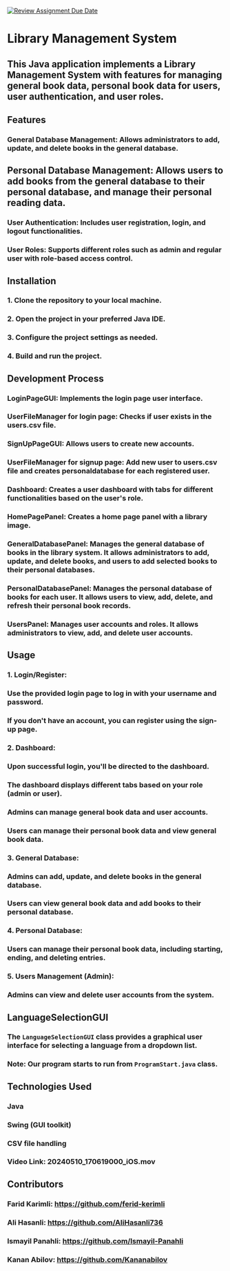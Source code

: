 [![Review Assignment Due Date](https://classroom.github.com/assets/deadline-readme-button-24ddc0f5d75046c5622901739e7c5dd533143b0c8e959d652212380cedb1ea36.svg)](https://classroom.github.com/a/4zK3HDh5)

# Library Management System

## This Java application implements a Library Management System with features for managing general book data, personal book data for users, user authentication, and user roles.

## Features

### General Database Management: Allows administrators to add, update, and delete books in the general database.
## Personal Database Management: Allows users to add books from the general database to their personal database, and manage their personal reading data.
### User Authentication: Includes user registration, login, and logout functionalities.
### User Roles: Supports different roles such as admin and regular user with role-based access control.

## Installation

### 1. Clone the repository to your local machine.
### 2. Open the project in your preferred Java IDE.
### 3. Configure the project settings as needed.
### 4. Build and run the project.

## Development Process
### LoginPageGUI: Implements the login page user interface.
### UserFileManager for login page: Checks if user exists in the users.csv file.
### SignUpPageGUI: Allows users to create new accounts.
### UserFileManager for signup page: Add new user to users.csv file and creates personaldatabase for each registered user.
### Dashboard: Creates a user dashboard with tabs for different functionalities based on the user's role.
### HomePagePanel: Creates a home page panel with a library image.
### GeneralDatabasePanel: Manages the general database of books in the library system. It allows administrators to add, update, and delete books, and users to add selected books to their personal databases.
### PersonalDatabasePanel: Manages the personal database of books for each user. It allows users to view, add, delete, and refresh their personal book records.
### UsersPanel: Manages user accounts and roles. It allows administrators to view, add, and delete user accounts.

## Usage

### 1. Login/Register:
   ### Use the provided login page to log in with your username and password.
   ### If you don't have an account, you can register using the sign-up page.

### 2. Dashboard:
   ### Upon successful login, you'll be directed to the dashboard.
   ### The dashboard displays different tabs based on your role (admin or user).
   ### Admins can manage general book data and user accounts.
   ### Users can manage their personal book data and view general book data.

### 3. General Database:
   ### Admins can add, update, and delete books in the general database.
   ### Users can view general book data and add books to their personal database.

### 4. Personal Database:
   ### Users can manage their personal book data, including starting, ending, and deleting entries.

### 5. Users Management (Admin):
   ### Admins can view and delete user accounts from the system.

## LanguageSelectionGUI

### The `LanguageSelectionGUI` class provides a graphical user interface for selecting a language from a dropdown list.

### Note: Our program starts to run from `ProgramStart.java` class.

## Technologies Used

### Java
### Swing (GUI toolkit)
### CSV file handling

### Video Link: 20240510_170619000_iOS.mov

## Contributors
### Farid Karimli: https://github.com/ferid-kerimli
### Ali Hasanli: https://github.com/AliHasanli736
### Ismayil Panahli: https://github.com/Ismayil-Panahli
### Kanan Abilov: https://github.com/Kananabilov
